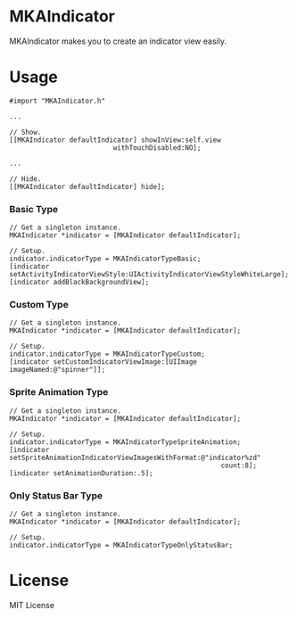 MKAIndicator
===

MKAIndicator makes you to create an indicator view easily.

# Usage

```
#import "MKAIndicator.h"

...

// Show.
[[MKAIndicator defaultIndicator] showInView:self.view 
                          withTouchDisabled:NO];

...

// Hide.
[[MKAIndicator defaultIndicator] hide];
```

### Basic Type

```
// Get a singleton instance.
MKAIndicator *indicator = [MKAIndicator defaultIndicator];

// Setup.
indicator.indicatorType = MKAIndicatorTypeBasic;
[indicator setActivityIndicatorViewStyle:UIActivityIndicatorViewStyleWhiteLarge];
[indicator addBlackBackgroundView];
```

### Custom Type

```
// Get a singleton instance.
MKAIndicator *indicator = [MKAIndicator defaultIndicator];
    
// Setup.
indicator.indicatorType = MKAIndicatorTypeCustom;
[indicator setCustomIndicatorViewImage:[UIImage imageNamed:@"spinner"]];
```

### Sprite Animation Type

```
// Get a singleton instance.
MKAIndicator *indicator = [MKAIndicator defaultIndicator];

// Setup.
indicator.indicatorType = MKAIndicatorTypeSpriteAnimation;
[indicator setSpriteAnimationIndicatorViewImagesWithFormat:@"indicator%zd" 
                                                     count:8];
[indicator setAnimationDuration:.5];
```

### Only Status Bar Type

```
// Get a singleton instance.
MKAIndicator *indicator = [MKAIndicator defaultIndicator];

// Setup.
indicator.indicatorType = MKAIndicatorTypeOnlyStatusBar;
```

# License
MIT License
